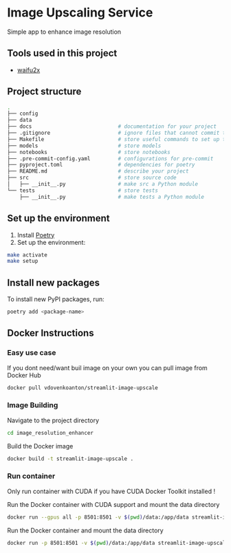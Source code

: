 # Image Upscaling Service
Simple app to enhance image resolution

## Tools used in this project
* [waifu2x](https://github.com/nagadomi/waifu2x)



## Project structure
```bash
.
├── config                      
├── data            
├── docs                            # documentation for your project
├── .gitignore                      # ignore files that cannot commit to Git
├── Makefile                        # store useful commands to set up the environment
├── models                          # store models
├── notebooks                       # store notebooks
├── .pre-commit-config.yaml         # configurations for pre-commit
├── pyproject.toml                  # dependencies for poetry
├── README.md                       # describe your project
├── src                             # store source code
│   ├── __init__.py                 # make src a Python module 
└── tests                           # store tests
    ├── __init__.py                 # make tests a Python module 
```

## Set up the environment
1. Install [Poetry](https://python-poetry.org/docs/#installation)
2. Set up the environment:
```bash
make activate
make setup
```

## Install new packages
To install new PyPI packages, run:
```bash
poetry add <package-name>
```

## Docker Instructions

### Easy use case
If you dont need/want buil image on your own you can pull image from Docker Hub

```bash
docker pull vdovenkoanton/streamlit-image-upscale
```

### Image Building

Navigate to the project directory
```bash
cd image_resolution_enhancer
```

Build the Docker image
```bash
docker build -t streamlit-image-upscale .
```

### Run container

Only run container with CUDA if you have CUDA Docker Toolkit installed !

Run the Docker container with CUDA support and mount the data directory
```bash
docker run --gpus all -p 8501:8501 -v $(pwd)/data:/app/data streamlit-image-upscale
```

Run the Docker container and mount the data directory
```bash
docker run -p 8501:8501 -v $(pwd)/data:/app/data streamlit-image-upscale
```
